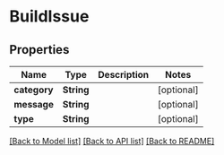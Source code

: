 # BuildIssue

## Properties
Name | Type | Description | Notes
------------ | ------------- | ------------- | -------------
**category** | **String** |  | [optional] 
**message** | **String** |  | [optional] 
**type** | **String** |  | [optional] 

[[Back to Model list]](../README.md#documentation-for-models) [[Back to API list]](../README.md#documentation-for-api-endpoints) [[Back to README]](../README.md)


